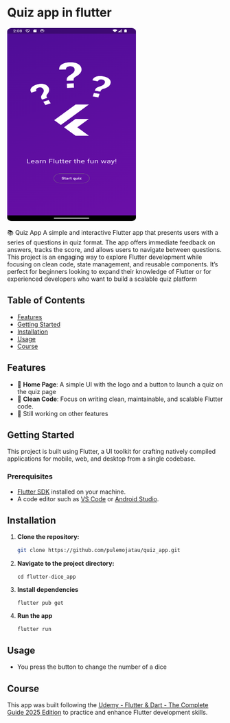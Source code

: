 # Quiz app in flutter

<img src="https://github.com/pulemojatau/quiz_app/blob/main/start.png" alt="My Image" width="300" height="450"/>


📚 Quiz App
A simple and interactive Flutter app that presents users with a series of questions in quiz format. The app offers immediate feedback on answers, tracks the score, and allows users to navigate between questions. This project is an engaging way to explore Flutter development while focusing on clean code, state management, and reusable components. It’s perfect for beginners looking to expand their knowledge of Flutter or for experienced developers who want to build a scalable quiz platform




## Table of Contents
- [Features](#features)
- [Getting Started](#getting-started)
- [Installation](#installation)
- [Usage](#usage)
- [Course](#course)

## Features
- 🌈 **Home Page**: A simple UI with the logo and a button to launch a quiz on the quiz page
- 🧼 **Clean Code**: Focus on writing clean, maintainable, and scalable Flutter code.
- 🔧 Still working on other features
  

## Getting Started
This project is built using Flutter, a UI toolkit for crafting natively compiled applications for mobile, web, and desktop from a single codebase.

### Prerequisites
- [Flutter SDK](https://flutter.dev/docs/get-started/install) installed on your machine.
- A code editor such as [VS Code](https://code.visualstudio.com/) or [Android Studio](https://developer.android.com/studio).

## Installation

1. **Clone the repository:**
   ```bash
   git clone https://github.com/pulemojatau/quiz_app.git

2. **Navigate to the project directory:**
   ```
   cd flutter-dice_app
   
3. **Install dependencies**
   ```
   flutter pub get
   
4. **Run the app**
   ```
   flutter run

## Usage
- You press the button to change the number of a dice 

## Course
This app was built following the [Udemy - Flutter & Dart - The Complete Guide 2025 Edition](https://www.udemy.com/course/learn-flutter-dart-to-build-ios-android-apps/) to practice and enhance Flutter development skills.
